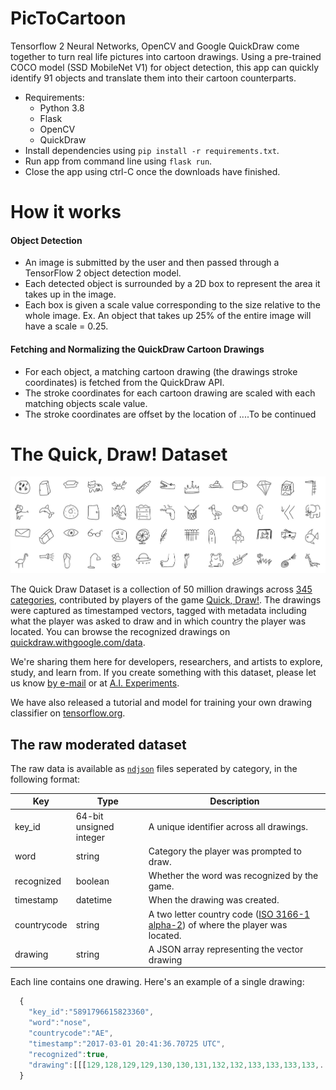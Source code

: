 # PicToCartoon
Tensorflow 2 Neural Networks, OpenCV and Google QuickDraw come together to turn real life pictures into cartoon drawings. Using a pre-trained COCO model (SSD MobileNet V1) for object detection, this app can quickly identify 91 objects and translate them into their cartoon counterparts. 

- Requirements:
    * Python 3.8
    * Flask
    * OpenCV
    * QuickDraw
- Install dependencies using `pip install -r requirements.txt`.
- Run app from command line using `flask run`.
- Close the app using ctrl-C once the downloads have finished.


# How it works
#### Object Detection
- An image is submitted by the user and then passed through a TensorFlow 2 object detection model.
- Each detected object is surrounded by a 2D box to represent the area it takes up in the image.
- Each box is given a scale value corresponding to the size relative to the whole image. Ex. An object that takes up 25% of the entire image will have a scale = 0.25.
#### Fetching and Normalizing the QuickDraw Cartoon Drawings
- For each object, a matching cartoon drawing (the drawings stroke coordinates) is fetched from the QuickDraw API.
- The stroke coordinates for each cartoon drawing are scaled with each matching objects scale value.
- The stroke coordinates are offset by the location of ....To be continued 


# The Quick, Draw! Dataset
![photo](images/quickdraw.jpg)

The Quick Draw Dataset is a collection of 50 million drawings across [345 categories](categories.txt), contributed by players of the game [Quick, Draw!](https://quickdraw.withgoogle.com). The drawings were captured as timestamped vectors, tagged with metadata including what the player was asked to draw and in which country the player was located. You can browse the recognized drawings on [quickdraw.withgoogle.com/data](https://quickdraw.withgoogle.com/data).

We're sharing them here for developers, researchers, and artists to explore, study, and learn from. If you create something with this dataset, please let us know [by e-mail](mailto:quickdraw-support@google.com) or at [A.I. Experiments](https://aiexperiments.withgoogle.com/submit).

We have also released a tutorial and model for training your own drawing classifier on [tensorflow.org](https://www.tensorflow.org/tutorials/sequences/recurrent_quickdraw).

## The raw moderated dataset
The raw data is available as [`ndjson`](http://ndjson.org/) files seperated by category, in the following format: 

| Key          | Type                   | Description                                  |
| ------------ | -----------------------| -------------------------------------------- |
| key_id       | 64-bit unsigned integer| A unique identifier across all drawings.     |
| word         | string                 | Category the player was prompted to draw.    |
| recognized   | boolean                | Whether the word was recognized by the game. |
| timestamp    | datetime               | When the drawing was created.                |
| countrycode  | string                 | A two letter country code ([ISO 3166-1 alpha-2](https://en.wikipedia.org/wiki/ISO_3166-1_alpha-2)) of where the player was located. |
| drawing      | string                 | A JSON array representing the vector drawing |  


Each line contains one drawing. Here's an example of a single drawing:

```javascript
  { 
    "key_id":"5891796615823360",
    "word":"nose",
    "countrycode":"AE",
    "timestamp":"2017-03-01 20:41:36.70725 UTC",
    "recognized":true,
    "drawing":[[[129,128,129,129,130,130,131,132,132,133,133,133,133,...]]]
  }
```
